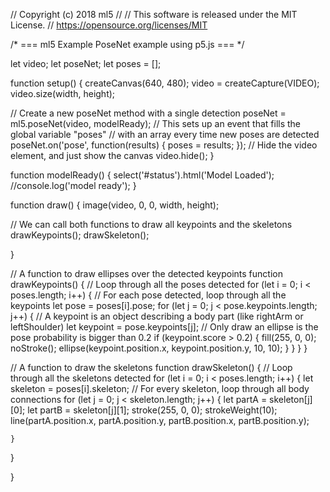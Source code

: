 // Copyright (c) 2018 ml5
//
// This software is released under the MIT License.
// https://opensource.org/licenses/MIT

/* ===
ml5 Example
PoseNet example using p5.js
=== */

let video;
let poseNet;
let poses = [];

function setup() {
  createCanvas(640, 480);
  video = createCapture(VIDEO);
  video.size(width, height);
  

  // Create a new poseNet method with a single detection
  poseNet = ml5.poseNet(video, modelReady);
  // This sets up an event that fills the global variable "poses"
  // with an array every time new poses are detected
  poseNet.on('pose', function(results) {
    poses = results;
  });
  // Hide the video element, and just show the canvas
  video.hide();
}
 
function modelReady() {
  select('#status').html('Model Loaded');
  //console.log('model ready');
}

function draw() {
  image(video, 0, 0, width, height);

  // We can call both functions to draw all keypoints and the skeletons
  drawKeypoints();
  drawSkeleton();

  
}

// A function to draw ellipses over the detected keypoints
function drawKeypoints()  {
  // Loop through all the poses detected
  for (let i = 0; i < poses.length; i++) {
    // For each pose detected, loop through all the keypoints
    let pose = poses[i].pose;
    for (let j = 0; j < pose.keypoints.length; j++) {
      // A keypoint is an object describing a body part (like rightArm or leftShoulder)
      let keypoint = pose.keypoints[j];
      // Only draw an ellipse is the pose probability is bigger than 0.2
      if (keypoint.score > 0.2) {
        fill(255, 0, 0);
        noStroke();
        ellipse(keypoint.position.x, keypoint.position.y, 10, 10);
      }
    }
  }
}

// A function to draw the skeletons
function drawSkeleton() {
  // Loop through all the skeletons detected
  for (let i = 0; i < poses.length; i++) {
    let skeleton = poses[i].skeleton;
    // For every skeleton, loop through all body connections
    for (let j = 0; j < skeleton.length; j++) {
      let partA = skeleton[j][0];
      let partB = skeleton[j][1];
      stroke(255, 0, 0);
      strokeWeight(10);
      line(partA.position.x, partA.position.y, partB.position.x, partB.position.y);
     
    }
  
  }
  
}
